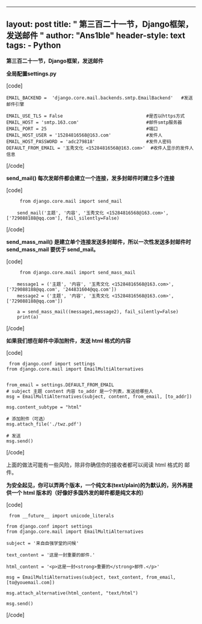 
---
layout: post
title: " 第三百二十一节，Django框架，发送邮件 "
author: "Ans1ble"
header-style: text
tags:
      - Python
---


**第三百二十一节，Django框架，发送邮件**



**全局配置settings.py**

[code]

    EMAIL_BACKEND =  'django.core.mail.backends.smtp.EmailBackend'   #发送邮件引擎
    
    EMAIL_USE_TLS = False                               #是否以https方式
    EMAIL_HOST = 'smtp.163.com'                         #邮件smtp服务器
    EMAIL_PORT = 25                                     #端口
    EMAIL_HOST_USER = '15284816568@163.com'             #发件人
    EMAIL_HOST_PASSWORD = 'adc279818'                   #发件人密码
    DEFAULT_FROM_EMAIL = '玉秀文化 <15284816568@163.com>'  #收件人显示的发件人信息
[/code]



**send_mail() 每次发邮件都会建立一个连接，发多封邮件时建立多个连接**

[code]

         from django.core.mail import send_mail
    
        send_mail('主题', '内容', '玉秀文化 <15284816568@163.com>',['729088188@qq.com'], fail_silently=False)
[/code]



**send_mass_mail() 是建立单个连接发送多封邮件，所以一次性发送多封邮件时 send_mass_mail 要优于 send_mail。**

[code]

         from django.core.mail import send_mass_mail
    
        message1 = ('主题', '内容', '玉秀文化 <15284816568@163.com>', ['729088188@qq.com', '244831604@qq.com'])
        message2 = ('主题', '内容', '玉秀文化 <15284816568@163.com>', ['729088188@qq.com'])
    
        a = send_mass_mail((message1,message2), fail_silently=False)
        print(a)
[/code]



**如果我们想在邮件中添加附件，发送 html 格式的内容**

[code]

     from django.conf import settings
    from django.core.mail import EmailMultiAlternatives
     
     
    from_email = settings.DEFAULT_FROM_EMAIL
    # subject 主题 content 内容 to_addr 是一个列表，发送给哪些人
    msg = EmailMultiAlternatives(subject, content, from_email, [to_addr])
     
    msg.content_subtype = "html"
     
    # 添加附件（可选）
    msg.attach_file('./twz.pdf')
     
    # 发送
    msg.send()
[/code]

上面的做法可能有一些风险，除非你确信你的接收者都可以阅读 html 格式的 邮件。



**为安全起见，你可以弄两个版本，一个纯文本(text/plain)的为默认的，另外再提供一个 html 版本的（好像好多国外发的邮件都是纯文本的）**

[code]

     from __future__ import unicode_literals
     
    from django.conf import settings
    from django.core.mail import EmailMultiAlternatives
     
    subject = '来自自强学堂的问候'
     
    text_content = '这是一封重要的邮件.'
     
    html_content = '<p>这是一封<strong>重要的</strong>邮件.</p>'
     
    msg = EmailMultiAlternatives(subject, text_content, from_email, [to@youemail.com])
     
    msg.attach_alternative(html_content, "text/html")
     
    msg.send()
[/code]



